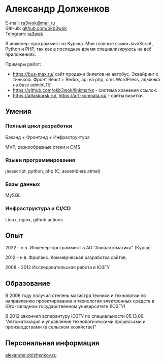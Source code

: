 # Александр Долженков

E-mail: [ra3wok@mail.ru](mailto:ra3wok@mail.ru)\
GitHub: [github.com/okb3wok](https://github.com/okb3wok)\
Telegram: [ra3wok](https://t.me/ra3wok)

 

Я инженер-программист из Курска. Мои главные языки  JavaScript, Python и PHP,
так как в последнее время специализируюсь на веб приложениях.  

Примеры работ:

- https://bus-max.ru/ сайт продажи билетов на автобус. Эквайринг с тинькоф. Фронт React + Redux, api на php,  cms WordPress, админка на базе adminLTE
- https://github.com/okb3wok/linkmarks  - система хранения ссылок. 
- https://atlaskursk.ru/, https://art-komnata.ru/ - сайты визитки.   


## Умения

### Полный цикл разработки
  Бэкэнд + Фронтэнд + Инфраструктура
  
MVP, разнообразные стеки и CMS

### Языки программирования
  javascript, python, php (C, assemblers atmel)

### Базы данных
  MySQL

### Инфраструктура и CI/CD
  Linux, nginx, github actions



## Опыт

2022 - н.в. Инженер-программист в АО "Авиаавтоматика" (Курск)

2012 - н.в. Фриланс. Коммерческая разработка сайтов.

2008 - 2012 Исследовательская работа в ЮЗГУ



## Образование 

В 2008 году получил степень магистра техники и технологии по направлению проектирование 
и технология электронных средств в Юго-западном государственном университете (ЮЗГУ)

В 2012 закончил аспирантуру ЮЗГУ по специальности 05.13.06. "Автоматизация и 
управление технологическими процессами и производствами (в сельском хозяйстве)"


## Персональная информация

[alexander.dolzhenkov.ru](https://alexander.dolzhenkov.ru/)
